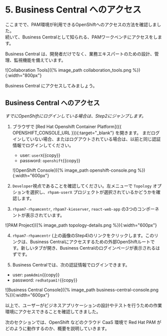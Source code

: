 # 5. Business Central へのアクセス

ここまでで、PAM環境が利用できるOpenShiftへのアクセスの方法を確認しました。<br>
続いて、Business Centralとして知られる、PAMワークベンチにアクセスをします。

Business Central は、開発者だけでなく、業務エキスパートのための設計、管理、監視機能を備えています。

![Collaboration Tools]({% image_path collaboration_tools.png %}){:width="800px"}

Business Central にアクセスしてみましょう。

## Business Central へのアクセス

_すでにOpenShiftにログインしている場合は、Step2にジャンプします。_

1. ブラウザで [Red Hat Openshift Container Platform]({{ OPENSHIFT_CONSOLE_URL }}){:target="_blank"} を開きます。 まだログインしていない場合、またはログアウトされている場合は、以前と同じ認証情報でログインしてください。

	- user: `userX`{{copy}}
	- password: `openshift`{{copy}}

	![OpenShift Console]({% image_path openshift-console.png %}){:width="600px"}

2. `Developer`視点であることを確認してください。左メニューで `Topology` オプションを選択し、`rhpam-userX` プロジェクトが選択されているかどうかを確認します。

3. `rhpam7-rhpamcentr`, `rhpam7-kieserver`, `react-web-app` の3つのコンポーネントが表示されています。

![PAM Project]({% image_path topology-details.png %}){:width="600px"}

4. `rhpam7-rhpamcentr` (上の画像のStep4)のリンクをクリックします。このリンクは、Business Centralにアクセスするための外部OpenShiftルートです。新しいタブが開き、Business Centralのログインページが表示されるはずです。

5. Business Centralでは、次の認証情報でログインできます。

 - user: `pamAdmin`{{copy}}
 - password: `redhatpam1!`{{copy}}

![Business Central Console]({% image_path business-central-console.png %}){:width="600px"}

以上で、ユーザーがビジネスアプリケーションの設計やテストを行うための作業環境にアクセスできることを確認してきました。

次のセクションでは、OpenShift などのクラウド CaaS 環境で Red Hat PAM がどのように動作するのか、概要を説明していきます。